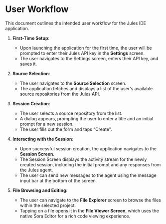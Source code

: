 # User Workflow

This document outlines the intended user workflow for the Jules IDE application.

1.  **First-Time Setup**:
    -   Upon launching the application for the first time, the user will be prompted to enter their Jules API key in the **Settings** screen.
    -   The user navigates to the Settings screen, enters their API key, and saves it.

2.  **Source Selection**:
    -   The user navigates to the **Source Selection** screen.
    -   The application fetches and displays a list of the user's available source repositories from the Jules API.

3.  **Session Creation**:
    -   The user selects a source repository from the list.
    -   A dialog appears, prompting the user to enter a title and an initial prompt for a new session.
    -   The user fills out the form and taps "Create".

4.  **Interacting with the Session**:
    -   Upon successful session creation, the application navigates to the **Session Screen**.
    -   The Session Screen displays the activity stream for the newly created session, including the initial prompt and any responses from the Jules agent.
    -   The user can send new messages to the agent using the message input bar at the bottom of the screen.

5.  **File Browsing and Editing**:
    -   The user can navigate to the **File Explorer** screen to browse the files within the selected project.
    -   Tapping on a file opens it in the **File Viewer Screen**, which uses the native Sora Editor for a rich code viewing experience.